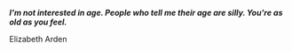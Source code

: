 _**I'm not interested in age. People who tell me their age are silly. You're as old as you feel.**_

Elizabeth Arden